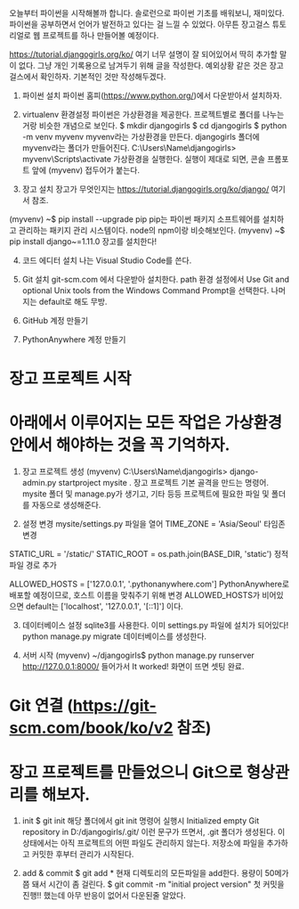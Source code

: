 오늘부터 파이썬을 시작해볼까 합니다.
솔로런으로 파이썬 기초를 배워보니, 재미있다.
파이썬을 공부하면서 언어가 발전하고 있다는 걸 느낄 수 있었다.
아무튼 장고걸스 튜토리얼로 웹 프로젝트를 하나 만들어볼 예정이다.

https://tutorial.djangogirls.org/ko/
여기 너무 설명이 잘 되어있어서 딱히 추가할 말이 없다.
그냥 개인 기록용으로 남겨두기 위해 글을 작성한다.
예외상황 같은 것은 장고걸스에서 확인하자. 
기본적인 것만 작성해두겠다.


1. 파이썬 설치
파이썬 홈피(https://www.python.org/)에서 다운받아서 설치하자. 

2. virtualenv 환경설정
파이썬은 가상환경을 제공한다. 프로젝트별로 폴더를 나누는 거랑 비슷한 개념으로 보인다.
$ mkdir djangogirls
$ cd djangogirls
$ python -m venv myvenv
myvenv라는 가상환경을 만든다. djangogirls 폴더에 myvenv라는 폴더가 만들어진다.
C:\Users\Name\djangogirls> myvenv\Scripts\activate
가상환경을 실행한다. 실행이 제대로 되면, 콘솔 프롬포트 앞에 (myvenv) 접두어가 붙는다.

3. 장고 설치
장고가 무엇인지는 https://tutorial.djangogirls.org/ko/django/ 여기서 참조.

(myvenv) ~$ pip install --upgrade pip
pip는 파이썬 패키지 소프트웨어를 설치하고 관리하는 패키지 관리 시스템이다.
node의 npm이랑 비슷해보인다.
(myvenv) ~$ pip install django~=1.11.0
장고를 설치한다!

4. 코드 에디터 설치
나는 Visual Studio Code를 쓴다.

5. Git 설치
git-scm.com 에서 다운받아 설치한다.
path 환경 설정에서 Use Git and optional Unix tools from the Windows Command Prompt을 선택한다.
나머지는 default로 해도 무방.

6. GitHub 계정 만들기

7. PythonAnywhere 계정 만들기

# 장고 프로젝트 시작
# 아래에서 이루어지는 모든 작업은 가상환경 안에서 해야하는 것을 꼭 기억하자. 
1. 장고 프로젝트 생성
(myvenv) C:\Users\Name\djangogirls> django-admin.py startproject mysite .
장고 프로젝트 기본 골격을 만드는 명령어. mysite 폴더 및 manage.py가 생기고, 
기타 등등 프로젝트에 필요한 파일 및 폴더를 자동으로 생성해준다.

2. 설정 변경
mysite/settings.py 파일을 열어
TIME_ZONE = 'Asia/Seoul' 
타임존 변경

STATIC_URL = '/static/'
STATIC_ROOT = os.path.join(BASE_DIR, 'static')
정적파일 경로 추가

ALLOWED_HOSTS = ['127.0.0.1', '.pythonanywhere.com']
PythonAnywhere로 배포할 예정이므로, 호스트 이름을 맞춰주기 위해 변경
ALLOWED_HOSTS가 비어있으면 default는 ['localhost', '127.0.0.1', '[::1]'] 이다.

3. 데이터베이스 설정
sqlite3를 사용한다. 이미 settings.py 파일에 설치가 되어있다!
python manage.py migrate
데이터베이스를 생성한다.

4. 서버 시작
(myvenv) ~/djangogirls$ python manage.py runserver
http://127.0.0.1:8000/ 들어가서 It worked! 화면이 뜨면 셋팅 완료.

# Git 연결 (https://git-scm.com/book/ko/v2 참조)
# 장고 프로젝트를 만들었으니 Git으로 형상관리를 해보자.

1. init
$ git init
해당 폴더에서 git init 명령어 실행시
Initialized empty Git repository in D:/djangogirls/.git/
이런 문구가 뜨면서, .git 폴더가 생성된다.
이 상태에서는 아직 프로젝트의 어떤 파일도 관리하지 않는다. 
저장소에 파일을 추가하고 커밋한 후부터 관리가 시작된다.

2. add & commit
$ git add *
현재 디렉토리의 모든파일을 add한다.
용량이 50메가쯤 돼서 시간이 좀 걸린다.
$ git commit -m "initial project version"
첫 커밋을 진행!! 했는데 아무 반응이 없어서 다운된줄 알았다.










